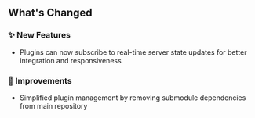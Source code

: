 ## What's Changed

### ✨ New Features
- Plugins can now subscribe to real-time server state updates for better integration and responsiveness

### 🔧 Improvements
- Simplified plugin management by removing submodule dependencies from main repository
